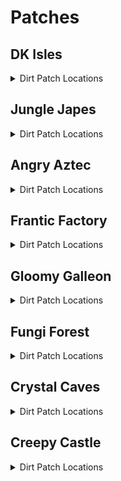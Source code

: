 # Patches 

## DK Isles
<details>
<summary>Dirt Patch Locations</summary>

| Map | Name | Logic |
| --- | ---- | ----- |
| Isles | On Aztec Building |  | 
| Isles | Under Caves Lobby Entrance |  | 
| Isles | Front of Fungi Building |  | 
| Training Grounds | Banana Hoard | (l.vines or l.CanMoonkick()) | 
| Training Grounds | Training Grounds Rear Tunnel |  | 
| KLumsy | Back of Prison |  | 
| Creepy Castle Lobby | Castle Lobby | ((l.chunky and l.balloon and l.islanky and l.barrels) or l.CanMoonkick() or (l.advanced_platforming and l.istiny and l.twirl and l.settings.krusha_kong != Kongs.tiny)) | 
| Isles | Isles Boulders |  | 
| Isles | Behind BFI |  | 
| Isles | Back of Kroc Isle (Lower) |  | 
| Isles | Back of Kroc Isle (Middle) |  | 
| Isles | Kroc Isle Left Arm |  | 
| Isles | In Fungi Boulder | (l.settings.open_lobbies or Events.GalleonKeyTurnedIn in l.Events or l.phasewalk) | 
| Isles | Behind Fungi Building |  | 
| Isles | Behind Aztec Building |  | 
| Banana Fairy Room | Banana Fairy Room: Behind Fairy Chair |  | 
| Banana Fairy Room | Behind the Rareware Door |  | 
| KLumsy | Under K. Lumsy | (l.CanAccessKRool() or l.phasewalk) | 
| Hideout Helm Lobby | Hideout Helm Lobby: Next to Tag Barrel |  | 
| Hideout Helm Lobby | Hideout Helm Lobby: Blueprint Platform | ((l.coconut and l.scope) or (l.twirl and l.istiny and l.advanced_platforming)) | 
| Jungle Japes Lobby | Jungle Japes Lobby: Near Tag Barrel |  | 
| Angry Aztec Lobby | Angry Aztec Lobby: Behind Feather Door | l.feather | 
| Frantic Factory Lobby | Frantic Factory Lobby: High Platform | ((l.grab and l.isdonkey) or l.CanMoonkick() or (l.advanced_platforming and (l.isdiddy or l.istiny or l.ischunky))) | 
| Gloomy Galleon Lobby | Gloomy Galleon Lobby: Behind Mini Monkey Gate | ((l.mini and l.CanSlamSwitch(Levels.GloomyGalleon, 2) and l.istiny and l.chunky and l.swim) or l.CanPhaseswim()) | 
| Fungi Forest Lobby | Fungi Forest Lobby: On Tag Crate |  | 
| Crystal Caves Lobby | Crystal Caves Lobby: On the Lava | ((l.punch and l.strongKong and l.isdonkey) or l.phasewalk or l.ledgeclip) | 
| Creepy Castle Lobby | Creepy Castle Lobby: Behind the entrance |  | 
| Isles Snide Room | Next to Snides |  | 
| Training Grounds | Training Grounds: On the entrance hill | ((l.twirl and l.istiny) or (l.advanced_platforming and l.isdonkey and l.settings.krusha_kong != Kongs.donkey)) | 
| Training Grounds | Training Grounds: On the rear hill |  | 
| Treehouse | Back of the treehouse |  | 
</details>

## Jungle Japes
<details>
<summary>Dirt Patch Locations</summary>

| Map | Name | Logic |
| --- | ---- | ----- |
| Jungle Japes | On Painting Hill | ((l.handstand and l.islanky) or (l.twirl and l.istiny) or l.CanMoonkick() or ((l.phasewalk or l.generalclips) and (l.istiny or l.isdiddy))) | 
| Jungle Japes | Inside Diddy's Cavern |  | 
| Jungle Japes | Near Cannon to Diddy-freeing cage |  | 
| Jungle Japes | Near the Vine Pit |  | 
| Jungle Japes | On the useless Lanky ramp | (l.handstand and l.islanky) | 
| Jungle Japes | Cranky-tunnel Crossing |  | 
| Jungle Japes | Directly behind Cranky |  | 
| Jungle Japes | Next to topright's hut |  | 
| Jungle Japes | Behind Chunky Boulder |  | 
| Jungle Japes | Inside the first tunnel - later half |  | 
| Jungle Japes | Next to level entrance |  | 
| Jungle Japes | Next to first tunnel entrance |  | 
| Jungle Japes | Behind Diddy's Mountain |  | 
</details>

## Angry Aztec
<details>
<summary>Dirt Patch Locations</summary>

| Map | Name | Logic |
| --- | ---- | ----- |
| Angry Aztec | Oasis |  | 
| Aztec Chunky5DTemple | Chunky 5DT | ((l.pineapple and l.ischunky) or l.phasewalk) | 
| Angry Aztec | Behind Chunky Cage |  | 
| Angry Aztec | Entrance tunnel - near DK door |  | 
| Angry Aztec | Next to Tiny Temple - left |  | 
| Angry Aztec | Next to Tiny Temple - right |  | 
| Angry Aztec | Behind Llama Cage |  | 
| Aztec Tiny Temple | Tiny Temple: Main room back-left |  | 
| Aztec Tiny Temple | Tiny Temple: Next to Tiny cage |  | 
| Angry Aztec | Next to Llama Temple |  | 
| Angry Aztec | Next to Snide |  | 
| Angry Aztec | Behind Gong-tower |  | 
| Angry Aztec | Left of Gong-tower |  | 
| Aztec Llama Temple | Llama Temple: Next to Llama Left |  | 
| Aztec Llama Temple | Llama Temple: Next to Llama Right |  | 
</details>

## Frantic Factory
<details>
<summary>Dirt Patch Locations</summary>

| Map | Name | Logic |
| --- | ---- | ----- |
| Frantic Factory | Dark Room | ((l.punch and l.chunky) or l.phasewalk) | 
| Frantic Factory | Middle of Entrance Room |  | 
| Frantic Factory | Clock-in room left |  | 
| Frantic Factory | Clock-in room right |  | 
| Frantic Factory | Halfway the hatch near entrance - next to the window |  | 
| Frantic Factory | Tunnel to production room |  | 
| Frantic Factory | Next to DK Arcade |  | 
| Frantic Factory | Near Snide |  | 
| Frantic Factory | On Diddy's Block Tower | (l.spring or l.CanMoonkick()) | 
| Frantic Factory | In Lanky's Piano Room | ((l.trombone and l.islanky) or l.CanAccessRNDRoom()) | 
| Frantic Factory | In Diddy's Pincode enemies room | ((l.guitar and l.isdiddy) or l.CanAccessRNDRoom()) | 
| Frantic Factory | In front of Chunky's toy boss room | ((l.punch and l.ischunky) or l.CanAccessRNDRoom()) | 
| Frantic Factory | Near Funky |  | 
| Frantic Factory | Tiny race entry area | ((l.mini and l.istiny) or l.phasewalk) | 
| Frantic Factory | R and D lever room - by Tiny's barrel |  | 
</details>

## Gloomy Galleon
<details>
<summary>Dirt Patch Locations</summary>

| Map | Name | Logic |
| --- | ---- | ----- |
| Galleon Lighthouse | Lighthouse: Interior Rear |  | 
| Gloomy Galleon | On the ship near Cranky |  | 
| Gloomy Galleon | Next to cannon in cannonball room | l.CanGetOnCannonGamePlatform() | 
| Gloomy Galleon | Entrance tunnel - under tag barrel |  | 
| Gloomy Galleon | Next to Lighthouse ladder |  | 
| Galleon Lighthouse | Lighthouse: Behind Whomp's Fortress floor 2 |  | 
| Galleon Lighthouse | Lighthouse: On top of Whomp's Fortress |  | 
| Galleon Sick Bay | Sick Bay: Chunky ship entrance |  | 
| Galleon Sick Bay | Sick Bay: Chunky ship - back left corner |  | 
| Galleon Sick Bay | Sick Bay: Chunky ship - behind the non-alcoholic tower | ((l.punch and l.ischunky) or l.phasewalk) | 
| Gloomy Galleon | Next to Cannonball - in front | l.CanGetOnCannonGamePlatform() | 
| Gloomy Galleon | Next to Cannonball - behind | l.CanGetOnCannonGamePlatform() | 
| Gloomy Galleon | Behind Chunky's Big GB Chest |  | 
| Gloomy Galleon | Behind the ship you shoot onto with the cannon |  | 
| Gloomy Galleon | In front of Cranky |  | 
</details>

## Fungi Forest
<details>
<summary>Dirt Patch Locations</summary>

| Map | Name | Logic |
| --- | ---- | ----- |
| Fungi Forest | Beanstalk |  | 
| Fungi Forest | Mill Grass |  | 
| Fungi Forest | Top of Owl Tree | ((l.jetpack and l.isdiddy) or l.CanMoonkick()) | 
| Fungi Forest | Near Baboon Blast |  | 
| Fungi Forest | Under the Owl Tree |  | 
| Fungi Forest | Next to Rabbit's house |  | 
| Forest Mill Front | near DK's levers |  | 
| Forest Mill Back | Mill Back: near Chunky's coins |  | 
| Fungi Forest | Next to Diddy Pad |  | 
| Forest Thornvine Barn | Thornvine Barn: Next to ladder |  | 
| Forest Giant Mushroom | Giant Mushroom: Next to a cannon | ((l.istiny and l.twirl) or (l.isdonkey and l.settings.krusha_kong != Kongs.donkey)) | 
| Forest Giant Mushroom | Giant Mushroom: Next to the cannon below the night door |  | 
| Fungi Forest | Next to Crusher Output |  | 
| Fungi Forest | On the Tomato Field |  | 
| Fungi Forest | Near Funky with the fenced in Chunky coins | (l.TimeAccess(Regions.WormArea, Time.Night)) | 
</details>

## Crystal Caves
<details>
<summary>Dirt Patch Locations</summary>

| Map | Name | Logic |
| --- | ---- | ----- |
| Crystal Caves | Giant Kosha Room |  | 
| Crystal Caves | Near lanky's 1DC - lower |  | 
| Crystal Caves | Near Funky under Diddy's barrel |  | 
| Crystal Caves | Near Diddy's top 5D Cabin door |  | 
| Crystal Caves | Near Tag barrel at 5D Cabin |  | 
| Crystal Caves | Next to Ice Castle |  | 
| Crystal Caves | Next to Lanky's 1DC - upper |  | 
| Crystal Caves | Next to Donkey's 1DC - left |  | 
| Caves Frozen Castle | Frozen Castle: Next to Slam Puzzle - left |  | 
| Caves Frozen Castle | Frozen Castle: Next to Slam Puzzle - right |  | 
| Crystal Caves | On top of the Igloo |  | 
| Crystal Caves | Under tag barrel near igloo |  | 
| Crystal Caves | Near Primate Punch wall opposite cranky |  | 
| Crystal Caves | Near Primate Punch wall near entrance |  | 
| Crystal Caves | Near Primate Punch wall near snide |  | 
</details>

## Creepy Castle
<details>
<summary>Dirt Patch Locations</summary>

| Map | Name | Logic |
| --- | ---- | ----- |
| Creepy Castle | Top of Castle near shop |  | 
| Creepy Castle | Near the Catacombs Door |  | 
| Creepy Castle | Upper Gravestone |  | 
| Creepy Castle | Top of Castle near fence |  | 
| Castle Ballroom | Ballroom - Back Left |  | 
| Castle Ballroom | Ballroom - Back Right |  | 
| Castle Museum | Museum - Pillar Front | ((l.monkeyport and l.istiny) or l.phasewalk) | 
| Castle Museum | Museum - Pillar Back Right | ((l.monkeyport and l.istiny) or l.phasewalk) | 
| Castle Museum | Museum - Pillar Back Left | ((l.monkeyport and l.istiny) or l.phasewalk) | 
| Creepy Castle | Next to Greenhouse |  | 
| Castle Crypt | 3Kong crypt entrance |  | 
| Castle Mausoleum | 2kong crypt entrance |  | 
| Creepy Castle | Between the catacombs door and Tiny Kasplat |  | 
| Creepy Castle | Next to the Drawing Drawbridge |  | 
| Creepy Castle | Next to Lanky coin tree (near catacombs door) |  | 
| Castle Dungeon | Dungeon: Under the chunky balloon without coins | ((l.punch and l.ischunky) or l.phasewalk) | 
</details>

